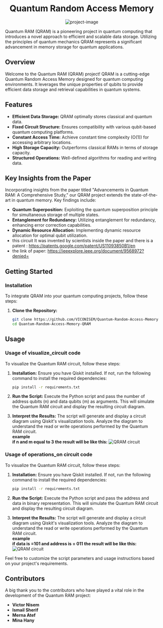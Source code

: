 <h1 align="center" id="title">Quantum Random Access Memory</h1>

<p align="center"><img src="https://socialify.git.ci/VICONISEM/Quantum-Random-Access-Memory-QRAM/image?description=1&amp;descriptionEditable=Quantum%20RAM%20(QRAM)%20is%20a%20pioneering%20project%20in%20quantum%20computing%20that%20introduces%20a%20novel%20approach%20to%20efficient%20and%20scalable%20data%20storage&amp;forks=1&amp;issues=1&amp;language=1&amp;name=1&amp;owner=1&amp;pulls=1&amp;stargazers=1&amp;theme=Light" alt="project-image"></p>

<p id="description">Quantum RAM (QRAM) is a pioneering project in  quantum computing that introduces a novel approach to efficient and scalable data storage. Utilizing the principles of quantum mechanics QRAM represents a significant advancement in memory storage for quantum applications.</p>

## Overview

Welcome to the Quantum RAM (QRAM) project! QRAM is a cutting-edge Quantum Random Access Memory designed for quantum computing environments. It leverages the unique properties of qubits to provide efficient data storage and retrieval capabilities in quantum systems.

## Features

- **Efficient Data Storage:** QRAM optimally stores classical and quantum data.
- **Fixed Circuit Structure:** Ensures compatibility with various qubit-based quantum computing platforms.
- **Constant Access Time:** Achieve constant time complexity (O(1)) for accessing arbitrary locations.
- **High Storage Capacity:** Outperforms classical RAMs in terms of storage capacity.
- **Structured Operations:** Well-defined algorithms for reading and writing data.

## Key Insights from the Paper

Incorporating insights from the paper titled "Advancements in Quantum RAM: A Comprehensive Study," our QRAM project extends the state-of-the-art in quantum memory. Key findings include:

- **Quantum Superposition:** Exploiting the quantum superposition principle for simultaneous storage of multiple states.
- **Entanglement for Redundancy:** Utilizing entanglement for redundancy, enhancing error correction capabilities.
- **Dynamic Resource Allocation:** Implementing dynamic resource allocation for optimal qubit utilization.
- this circuit It was invented by scientists inside the paper and there is a patent : https://patents.google.com/patent/US11093850B1/en
- the link of paper: https://ieeexplore.ieee.org/document/9568972?denied=

## Getting Started

### Installation

To integrate QRAM into your quantum computing projects, follow these steps:

1. **Clone the Repository:**
   ```bash
   git clone https://github.com/VICONISEM/Quantum-Random-Access-Memory-QRAM
   cd Quantum-Random-Access-Memory-QRAM
## Usage
### Usage of visualize_circuit code

To visualize the Quantum RAM circuit, follow these steps:

1. **Installation:** Ensure you have Qiskit installed. If not, run the following command to install the required dependencies:

    ```bash
   pip install -r requirements.txt
    ```

2. **Run the Script:** Execute the Python script and pass the number of address qubits (n) and data qubits (m) as arguments. This will simulate the Quantum RAM circuit and display the resulting circuit diagram.
   

    

   

3. **Interpret the Results:** The script will generate and display a circuit diagram using Qiskit's visualization tools. Analyze the diagram to understand the read or write operations performed by the Quantum RAM circuit.<br>
   **example <br>
   if n and m  equal to 3 the result will be like this:**
   ![QRAM circuit](out-put/output.png)
   
### Usage of operations_on circuit code

To visualize the Quantum RAM circuit, follow these steps:

1. **Installation:** Ensure you have Qiskit installed. If not, run the following command to install the required dependencies:

    ```bash
   pip install -r requirements.txt
    ```

2. **Run the Script:** Execute the Python script and pass the address and data in binary representation. This will simulate the Quantum RAM circuit and display the resulting circuit diagram.
   

    

   

3. **Interpret the Results:** The script will generate and display a circuit diagram using Qiskit's visualization tools. Analyze the diagram to understand the read or write operations performed by the Quantum RAM circuit.<br>
   **example <br>
   if data is =101 and address is = 011 the result will be like this:**
   ![QRAM circuit](out-put/output_operation.png)
   

Feel free to customize the script parameters and usage instructions based on your project's requirements.





   
## Contributors
 A big thank you to the contributors who have played a vital role in the development of the Quantum RAM project:
- __Victor Nisem__
- __Ismail Sherif__
- __Merna Atef__
- __Mina Hany__




















